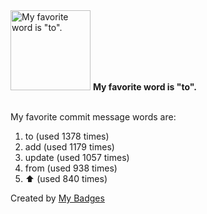 <img src="https://github.com/my-badges/my-badges/blob/master/src/all-badges/favorite-word/favorite-word.png?raw=true" alt="My favorite word is &quot;to&quot;." title="My favorite word is &quot;to&quot;." width="128">
<strong>My favorite word is &quot;to&quot;.</strong>
<br><br>

My favorite commit message words are:

1. to (used 1378 times)
2. add (used 1179 times)
3. update (used 1057 times)
4. from (used 938 times)
5. :arrow_up: (used 840 times)


Created by <a href="https://github.com/my-badges/my-badges">My Badges</a>